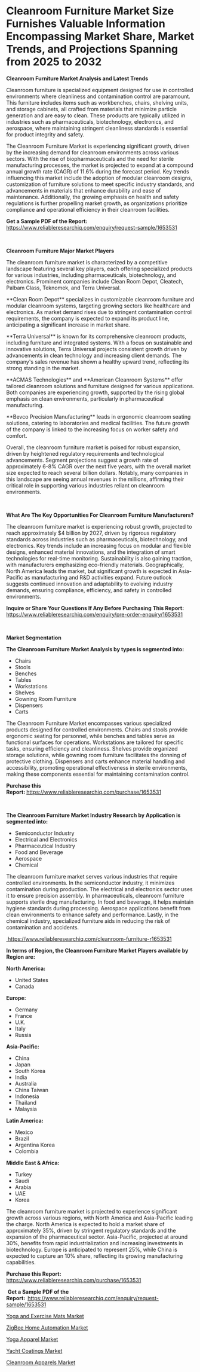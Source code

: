 <p><h1>Cleanroom Furniture Market Size Furnishes Valuable Information Encompassing Market Share, Market Trends, and Projections Spanning from 2025 to 2032</h1></p><p><strong>Cleanroom Furniture Market Analysis and Latest Trends</strong></p>
<p><p>Cleanroom furniture is specialized equipment designed for use in controlled environments where cleanliness and contamination control are paramount. This furniture includes items such as workbenches, chairs, shelving units, and storage cabinets, all crafted from materials that minimize particle generation and are easy to clean. These products are typically utilized in industries such as pharmaceuticals, biotechnology, electronics, and aerospace, where maintaining stringent cleanliness standards is essential for product integrity and safety.</p><p>The Cleanroom Furniture Market is experiencing significant growth, driven by the increasing demand for cleanroom environments across various sectors. With the rise of biopharmaceuticals and the need for sterile manufacturing processes, the market is projected to expand at a compound annual growth rate (CAGR) of 11.6% during the forecast period. Key trends influencing this market include the adoption of modular cleanroom designs, customization of furniture solutions to meet specific industry standards, and advancements in materials that enhance durability and ease of maintenance. Additionally, the growing emphasis on health and safety regulations is further propelling market growth, as organizations prioritize compliance and operational efficiency in their cleanroom facilities.</p></p>
<p><strong>Get a Sample PDF of the Report:&nbsp;</strong> <a href="https://www.reliableresearchiq.com/enquiry/request-sample/1653531?utm_campaign=1170&utm_medium=2&utm_source=Github&utm_content=ia&utm_term=05032025&utm_id=cleanroom-furniture">https://www.reliableresearchiq.com/enquiry/request-sample/1653531</a></p>
<p>&nbsp;</p>
<p><strong>Cleanroom Furniture Major Market Players</strong></p>
<p><p>The cleanroom furniture market is characterized by a competitive landscape featuring several key players, each offering specialized products for various industries, including pharmaceuticals, biotechnology, and electronics. Prominent companies include Clean Room Depot, Cleatech, Palbam Class, Teknomek, and Terra Universal.</p><p>**Clean Room Depot** specializes in customizable cleanroom furniture and modular cleanroom systems, targeting growing sectors like healthcare and electronics. As market demand rises due to stringent contamination control requirements, the company is expected to expand its product line, anticipating a significant increase in market share.</p><p>**Terra Universal** is known for its comprehensive cleanroom products, including furniture and integrated systems. With a focus on sustainable and innovative solutions, Terra Universal projects consistent growth driven by advancements in clean technology and increasing client demands. The company's sales revenue has shown a healthy upward trend, reflecting its strong standing in the market.</p><p>**ACMAS Technologies** and **American Cleanroom Systems** offer tailored cleanroom solutions and furniture designed for various applications. Both companies are experiencing growth, supported by the rising global emphasis on clean environments, particularly in pharmaceutical manufacturing.</p><p>**Bevco Precision Manufacturing** leads in ergonomic cleanroom seating solutions, catering to laboratories and medical facilities. The future growth of the company is linked to the increasing focus on worker safety and comfort.</p><p>Overall, the cleanroom furniture market is poised for robust expansion, driven by heightened regulatory requirements and technological advancements. Segment projections suggest a growth rate of approximately 6-8% CAGR over the next five years, with the overall market size expected to reach several billion dollars. Notably, many companies in this landscape are seeing annual revenues in the millions, affirming their critical role in supporting various industries reliant on cleanroom environments.</p></p>
<p>&nbsp;</p>
<p><strong>What Are The Key Opportunities For Cleanroom Furniture Manufacturers?</strong></p>
<p><p>The cleanroom furniture market is experiencing robust growth, projected to reach approximately $4 billion by 2027, driven by rigorous regulatory standards across industries such as pharmaceuticals, biotechnology, and electronics. Key trends include an increasing focus on modular and flexible designs, enhanced material innovations, and the integration of smart technologies for real-time monitoring. Sustainability is also gaining traction, with manufacturers emphasizing eco-friendly materials. Geographically, North America leads the market, but significant growth is expected in Asia-Pacific as manufacturing and R&D activities expand. Future outlook suggests continued innovation and adaptability to evolving industry demands, ensuring compliance, efficiency, and safety in controlled environments.</p></p>
<p><strong>Inquire or Share Your Questions If Any Before Purchasing This Report:</strong> <a href="https://www.reliableresearchiq.com/enquiry/pre-order-enquiry/1653531?utm_campaign=1170&utm_medium=2&utm_source=Github&utm_content=ia&utm_term=05032025&utm_id=cleanroom-furniture">https://www.reliableresearchiq.com/enquiry/pre-order-enquiry/1653531</a></p>
<p>&nbsp;</p>
<p><strong>Market Segmentation</strong></p>
<p><strong>The Cleanroom Furniture Market Analysis by types is segmented into:</strong></p>
<p><ul><li>Chairs</li><li>Stools</li><li>Benches</li><li>Tables</li><li>Workstations</li><li>Shelves</li><li>Gowning Room Furniture</li><li>Dispensers</li><li>Carts</li></ul></p>
<p><p>The Cleanroom Furniture Market encompasses various specialized products designed for controlled environments. Chairs and stools provide ergonomic seating for personnel, while benches and tables serve as functional surfaces for operations. Workstations are tailored for specific tasks, ensuring efficiency and cleanliness. Shelves provide organized storage solutions, while gowning room furniture facilitates the donning of protective clothing. Dispensers and carts enhance material handling and accessibility, promoting operational effectiveness in sterile environments, making these components essential for maintaining contamination control.</p></p>
<p><strong>Purchase this Report:&nbsp;</strong><a href="https://www.reliableresearchiq.com/purchase/1653531?utm_campaign=1170&utm_medium=2&utm_source=Github&utm_content=ia&utm_term=05032025&utm_id=cleanroom-furniture">https://www.reliableresearchiq.com/purchase/1653531</a></p>
<p>&nbsp;</p>
<p><strong>The Cleanroom Furniture Market Industry Research by Application is segmented into:</strong></p>
<p><ul><li>Semiconductor Industry</li><li>Electrical and Electronics</li><li>Pharmaceutical Industry</li><li>Food and Beverage</li><li>Aerospace</li><li>Chemical</li></ul></p>
<p><p>The cleanroom furniture market serves various industries that require controlled environments. In the semiconductor industry, it minimizes contamination during production. The electrical and electronics sector uses it to ensure precision assembly. In pharmaceuticals, cleanroom furniture supports sterile drug manufacturing. In food and beverage, it helps maintain hygiene standards during processing. Aerospace applications benefit from clean environments to enhance safety and performance. Lastly, in the chemical industry, specialized furniture aids in reducing the risk of contamination and accidents.</p></p>
<p><a href="https://www.reliableresearchiq.com/cleanroom-furniture-r1653531?utm_campaign=1170&utm_medium=2&utm_source=Github&utm_content=ia&utm_term=05032025&utm_id=cleanroom-furniture">&nbsp;https://www.reliableresearchiq.com/cleanroom-furniture-r1653531</a></p>
<p><strong>In terms of Region, the Cleanroom Furniture Market Players available by Region are:</strong></p>
<p>
    <p> <strong> North America: </strong>
        <ul>
            <li>United States</li>
            <li>Canada</li>
        </ul>
        </p> 
    <p> <strong> Europe: </strong>
        <ul>
            <li>Germany</li>
            <li>France</li>
            <li>U.K.</li>
            <li>Italy</li>
            <li>Russia</li>
        </ul>
        </p> 
    <p> <strong> Asia-Pacific: </strong>
        <ul>
            <li>China</li>
            <li>Japan</li>
            <li>South Korea</li>
            <li>India</li>
            <li>Australia</li>
            <li>China Taiwan</li>
            <li>Indonesia</li>
            <li>Thailand</li>
            <li>Malaysia</li>
        </ul>
        </p> 
    <p> <strong> Latin America: </strong>
        <ul>
            <li>Mexico</li>
            <li>Brazil</li>
            <li>Argentina Korea</li>
            <li>Colombia</li>
        </ul>
        </p> 
    <p> <strong> Middle East & Africa: </strong>
        <ul>
            <li>Turkey</li>
            <li>Saudi</li>
            <li>Arabia</li>
            <li>UAE</li>
            <li>Korea</li>
        </ul>
    </p>
    </p>
<p><p>The cleanroom furniture market is projected to experience significant growth across various regions, with North America and Asia-Pacific leading the charge. North America is expected to hold a market share of approximately 35%, driven by stringent regulatory standards and the expansion of the pharmaceutical sector. Asia-Pacific, projected at around 30%, benefits from rapid industrialization and increasing investments in biotechnology. Europe is anticipated to represent 25%, while China is expected to capture an 10% share, reflecting its growing manufacturing capabilities.</p></p>
<p><strong>Purchase this Report: </strong><a href="https://www.reliableresearchiq.com/purchase/1653531?utm_campaign=1170&utm_medium=2&utm_source=Github&utm_content=ia&utm_term=05032025&utm_id=cleanroom-furniture">https://www.reliableresearchiq.com/purchase/1653531</a></p>
<p>&nbsp;<strong>Get a Sample PDF of the Report:&nbsp;&nbsp;</strong><a href="https://www.reliableresearchiq.com/enquiry/request-sample/1653531?utm_campaign=1170&utm_medium=2&utm_source=Github&utm_content=ia&utm_term=05032025&utm_id=cleanroom-furniture">https://www.reliableresearchiq.com/enquiry/request-sample/1653531</a></p>
<p><strong></strong></p>
<p><p><a href="https://github.com/sekohlorik/Market-Research-Report-List-1/blob/main/yoga-and-exercise-mats-market.md?utm_campaign=1170&utm_medium=2&utm_source=Github&utm_content=ia&utm_term=05032025&utm_id=cleanroom-furniture">Yoga and Exercise Mats Market</a></p><p><a href="https://github.com/kimomeifbnu26/Market-Research-Report-List-1/blob/main/zigbee-home-automation-market.md?utm_campaign=1170&utm_medium=2&utm_source=Github&utm_content=ia&utm_term=05032025&utm_id=cleanroom-furniture">ZigBee Home Automation Market</a></p><p><a href="https://github.com/avirsuckra/Market-Research-Report-List-1/blob/main/yoga-apparel-market.md?utm_campaign=1170&utm_medium=2&utm_source=Github&utm_content=ia&utm_term=05032025&utm_id=cleanroom-furniture">Yoga Apparel Market</a></p><p><a href="https://github.com/brabolyrah3h/Market-Research-Report-List-1/blob/main/yacht-coatings-market.md?utm_campaign=1170&utm_medium=2&utm_source=Github&utm_content=ia&utm_term=05032025&utm_id=cleanroom-furniture">Yacht Coatings Market</a></p><p><a href="https://github.com/nicoytabiz7/Market-Research-Report-List-1/blob/main/cleanroom-apparels-market.md?utm_campaign=1170&utm_medium=2&utm_source=Github&utm_content=ia&utm_term=05032025&utm_id=cleanroom-furniture">Cleanroom Apparels Market</a></p></p>